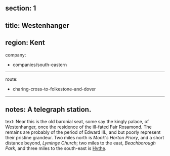 section: 1
----
title: Westenhanger
----
region: Kent
----
company:
- companies/south-eastern
----
route:
- charing-cross-to-folkestone-and-dover
----
notes: A telegraph station.
----
text: Near this is the old baronial seat, some say the kingly palace, of Westenhanger, once the residence of the ill-fated Fair Rosamond. The remains are probably of the period of Edward III., and but poorly represent their pristine grandeur. Two miles north is *Monk's Horton Priory*, and a short distance beyond, *Lyminge Church*; two miles to the east, *Beachborough Park*, and three miles to the south-east is [Hythe](/stations/hythe).
